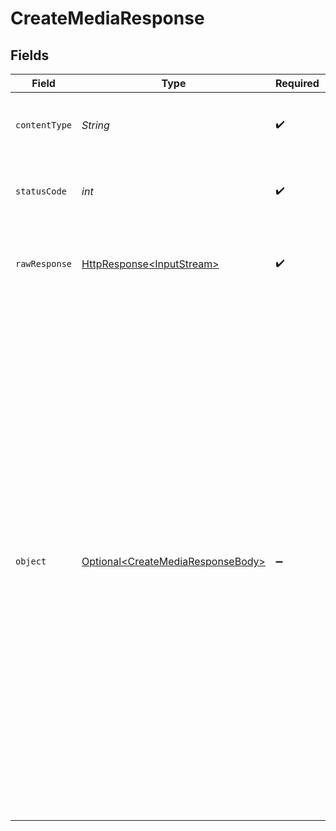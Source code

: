 # CreateMediaResponse


## Fields

| Field                                                                                                                                                                                                                                                                                                                                                                                                                                                                                                                                                         | Type                                                                                                                                                                                                                                                                                                                                                                                                                                                                                                                                                          | Required                                                                                                                                                                                                                                                                                                                                                                                                                                                                                                                                                      | Description                                                                                                                                                                                                                                                                                                                                                                                                                                                                                                                                                   | Example                                                                                                                                                                                                                                                                                                                                                                                                                                                                                                                                                       |
| ------------------------------------------------------------------------------------------------------------------------------------------------------------------------------------------------------------------------------------------------------------------------------------------------------------------------------------------------------------------------------------------------------------------------------------------------------------------------------------------------------------------------------------------------------------- | ------------------------------------------------------------------------------------------------------------------------------------------------------------------------------------------------------------------------------------------------------------------------------------------------------------------------------------------------------------------------------------------------------------------------------------------------------------------------------------------------------------------------------------------------------------- | ------------------------------------------------------------------------------------------------------------------------------------------------------------------------------------------------------------------------------------------------------------------------------------------------------------------------------------------------------------------------------------------------------------------------------------------------------------------------------------------------------------------------------------------------------------- | ------------------------------------------------------------------------------------------------------------------------------------------------------------------------------------------------------------------------------------------------------------------------------------------------------------------------------------------------------------------------------------------------------------------------------------------------------------------------------------------------------------------------------------------------------------- | ------------------------------------------------------------------------------------------------------------------------------------------------------------------------------------------------------------------------------------------------------------------------------------------------------------------------------------------------------------------------------------------------------------------------------------------------------------------------------------------------------------------------------------------------------------- |
| `contentType`                                                                                                                                                                                                                                                                                                                                                                                                                                                                                                                                                 | *String*                                                                                                                                                                                                                                                                                                                                                                                                                                                                                                                                                      | :heavy_check_mark:                                                                                                                                                                                                                                                                                                                                                                                                                                                                                                                                            | HTTP response content type for this operation                                                                                                                                                                                                                                                                                                                                                                                                                                                                                                                 |                                                                                                                                                                                                                                                                                                                                                                                                                                                                                                                                                               |
| `statusCode`                                                                                                                                                                                                                                                                                                                                                                                                                                                                                                                                                  | *int*                                                                                                                                                                                                                                                                                                                                                                                                                                                                                                                                                         | :heavy_check_mark:                                                                                                                                                                                                                                                                                                                                                                                                                                                                                                                                            | HTTP response status code for this operation                                                                                                                                                                                                                                                                                                                                                                                                                                                                                                                  |                                                                                                                                                                                                                                                                                                                                                                                                                                                                                                                                                               |
| `rawResponse`                                                                                                                                                                                                                                                                                                                                                                                                                                                                                                                                                 | [HttpResponse\<InputStream>](https://docs.oracle.com/en/java/javase/11/docs/api/java.net.http/java/net/http/HttpResponse.html)                                                                                                                                                                                                                                                                                                                                                                                                                                | :heavy_check_mark:                                                                                                                                                                                                                                                                                                                                                                                                                                                                                                                                            | Raw HTTP response; suitable for custom response parsing                                                                                                                                                                                                                                                                                                                                                                                                                                                                                                       |                                                                                                                                                                                                                                                                                                                                                                                                                                                                                                                                                               |
| `object`                                                                                                                                                                                                                                                                                                                                                                                                                                                                                                                                                      | [Optional\<CreateMediaResponseBody>](../../models/operations/CreateMediaResponseBody.md)                                                                                                                                                                                                                                                                                                                                                                                                                                                                      | :heavy_minus_sign:                                                                                                                                                                                                                                                                                                                                                                                                                                                                                                                                            | Media is created successfully                                                                                                                                                                                                                                                                                                                                                                                                                                                                                                                                 | {<br/>"success": true,<br/>"data": {<br/>"id": "ffc4e8dd-544c-4ade-bdf1-ac31cb4e6b8f",<br/>"trial": false,<br/>"status": "Created",<br/>"createdAt": "2025-01-09T06:39:13.759544Z",<br/>"updatedAt": "2025-01-09T06:39:13.759588Z",<br/>"playbackIds": [<br/>{<br/>"id": "df5be71b-96dc-4edd-bdba-dcc43ab60309",<br/>"accessPolicy": "public",<br/>"accessRestrictions": {<br/>"domains": {<br/>"defaultPolicy": "allow",<br/>"allow": [],<br/>"deny": []<br/>},<br/>"userAgents": {<br/>"defaultPolicy": "allow",<br/>"allow": [],<br/>"deny": []<br/>}<br/>}<br/>}<br/>],<br/>"metadata": {<br/>"key1": "value1"<br/>},<br/>"sourceAccess": false,<br/>"maxResolution": "1080p"<br/>}<br/>} |